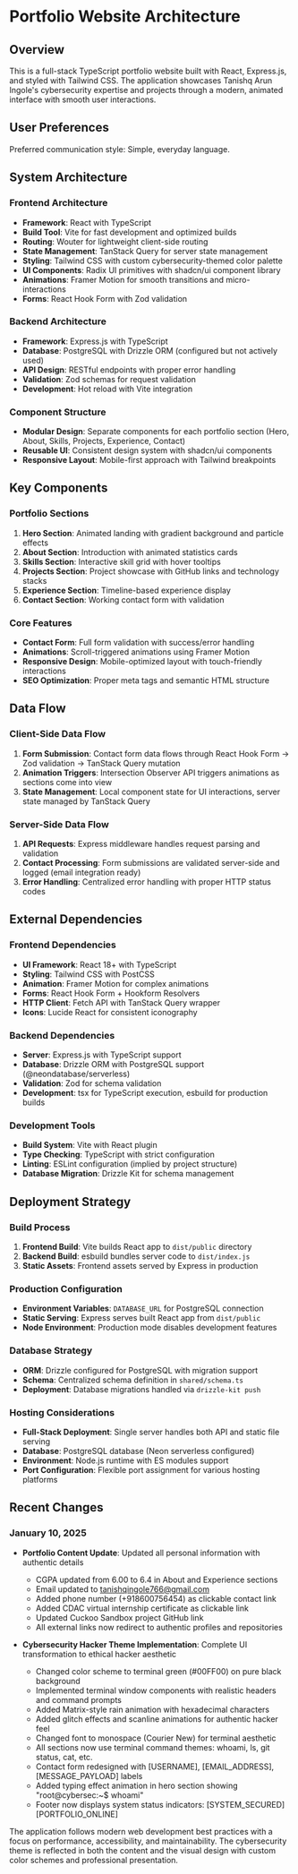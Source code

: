 # Portfolio Website Architecture

## Overview

This is a full-stack TypeScript portfolio website built with React, Express.js, and styled with Tailwind CSS. The application showcases Tanishq Arun Ingole's cybersecurity expertise and projects through a modern, animated interface with smooth user interactions.

## User Preferences

Preferred communication style: Simple, everyday language.

## System Architecture

### Frontend Architecture
- **Framework**: React with TypeScript
- **Build Tool**: Vite for fast development and optimized builds
- **Routing**: Wouter for lightweight client-side routing
- **State Management**: TanStack Query for server state management
- **Styling**: Tailwind CSS with custom cybersecurity-themed color palette
- **UI Components**: Radix UI primitives with shadcn/ui component library
- **Animations**: Framer Motion for smooth transitions and micro-interactions
- **Forms**: React Hook Form with Zod validation

### Backend Architecture
- **Framework**: Express.js with TypeScript
- **Database**: PostgreSQL with Drizzle ORM (configured but not actively used)
- **API Design**: RESTful endpoints with proper error handling
- **Validation**: Zod schemas for request validation
- **Development**: Hot reload with Vite integration

### Component Structure
- **Modular Design**: Separate components for each portfolio section (Hero, About, Skills, Projects, Experience, Contact)
- **Reusable UI**: Consistent design system with shadcn/ui components
- **Responsive Layout**: Mobile-first approach with Tailwind breakpoints

## Key Components

### Portfolio Sections
1. **Hero Section**: Animated landing with gradient background and particle effects
2. **About Section**: Introduction with animated statistics cards
3. **Skills Section**: Interactive skill grid with hover tooltips
4. **Projects Section**: Project showcase with GitHub links and technology stacks
5. **Experience Section**: Timeline-based experience display
6. **Contact Section**: Working contact form with validation

### Core Features
- **Contact Form**: Full form validation with success/error handling
- **Animations**: Scroll-triggered animations using Framer Motion
- **Responsive Design**: Mobile-optimized layout with touch-friendly interactions
- **SEO Optimization**: Proper meta tags and semantic HTML structure

## Data Flow

### Client-Side Data Flow
1. **Form Submission**: Contact form data flows through React Hook Form → Zod validation → TanStack Query mutation
2. **Animation Triggers**: Intersection Observer API triggers animations as sections come into view
3. **State Management**: Local component state for UI interactions, server state managed by TanStack Query

### Server-Side Data Flow
1. **API Requests**: Express middleware handles request parsing and validation
2. **Contact Processing**: Form submissions are validated server-side and logged (email integration ready)
3. **Error Handling**: Centralized error handling with proper HTTP status codes

## External Dependencies

### Frontend Dependencies
- **UI Framework**: React 18+ with TypeScript
- **Styling**: Tailwind CSS with PostCSS
- **Animation**: Framer Motion for complex animations
- **Forms**: React Hook Form + Hookform Resolvers
- **HTTP Client**: Fetch API with TanStack Query wrapper
- **Icons**: Lucide React for consistent iconography

### Backend Dependencies
- **Server**: Express.js with TypeScript support
- **Database**: Drizzle ORM with PostgreSQL support (@neondatabase/serverless)
- **Validation**: Zod for schema validation
- **Development**: tsx for TypeScript execution, esbuild for production builds

### Development Tools
- **Build System**: Vite with React plugin
- **Type Checking**: TypeScript with strict configuration
- **Linting**: ESLint configuration (implied by project structure)
- **Database Migration**: Drizzle Kit for schema management

## Deployment Strategy

### Build Process
1. **Frontend Build**: Vite builds React app to `dist/public` directory
2. **Backend Build**: esbuild bundles server code to `dist/index.js`
3. **Static Assets**: Frontend assets served by Express in production

### Production Configuration
- **Environment Variables**: `DATABASE_URL` for PostgreSQL connection
- **Static Serving**: Express serves built React app from `dist/public`
- **Node Environment**: Production mode disables development features

### Database Strategy
- **ORM**: Drizzle configured for PostgreSQL with migration support
- **Schema**: Centralized schema definition in `shared/schema.ts`
- **Deployment**: Database migrations handled via `drizzle-kit push`

### Hosting Considerations
- **Full-Stack Deployment**: Single server handles both API and static file serving
- **Database**: PostgreSQL database (Neon serverless configured)
- **Environment**: Node.js runtime with ES modules support
- **Port Configuration**: Flexible port assignment for various hosting platforms

## Recent Changes

### January 10, 2025
- **Portfolio Content Update**: Updated all personal information with authentic details
  - CGPA updated from 6.00 to 6.4 in About and Experience sections
  - Email updated to tanishqingole766@gmail.com
  - Added phone number (+918600756454) as clickable contact link
  - Added CDAC virtual internship certificate as clickable link
  - Updated Cuckoo Sandbox project GitHub link
  - All external links now redirect to authentic profiles and repositories

- **Cybersecurity Hacker Theme Implementation**: Complete UI transformation to ethical hacker aesthetic
  - Changed color scheme to terminal green (#00FF00) on pure black background
  - Implemented terminal window components with realistic headers and command prompts
  - Added Matrix-style rain animation with hexadecimal characters
  - Added glitch effects and scanline animations for authentic hacker feel
  - Changed font to monospace (Courier New) for terminal aesthetic
  - All sections now use terminal command themes: whoami, ls, git status, cat, etc.
  - Contact form redesigned with [USERNAME], [EMAIL_ADDRESS], [MESSAGE_PAYLOAD] labels
  - Added typing effect animation in hero section showing "root@cybersec:~$ whoami"
  - Footer now displays system status indicators: [SYSTEM_SECURED] [PORTFOLIO_ONLINE]

The application follows modern web development best practices with a focus on performance, accessibility, and maintainability. The cybersecurity theme is reflected in both the content and the visual design with custom color schemes and professional presentation.